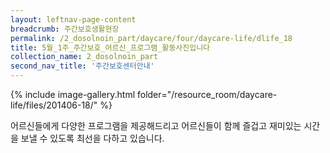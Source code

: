 ```yaml
--- 
layout: leftnav-page-content 
breadcrumb: 주간보호생활현장 
permalink: /2_dosolnoin_part/daycare/four/daycare-life/dlife_18
title: 5월_1주_주간보호_어르신_프로그램_활동사진입니다
collection_name: 2_dosolnoin_part
second_nav_title: '주간보호센터안내' 
---
```

{% include image-gallery.html folder="/resource_room/daycare-life/files/201406-18/" %}


어르신들에게 다양한 프로그램을 제공해드리고 
어르신들이 함께 즐겁고 재미있는 시간을 보낼 수 있도록 최선을 다하고 있습니다.